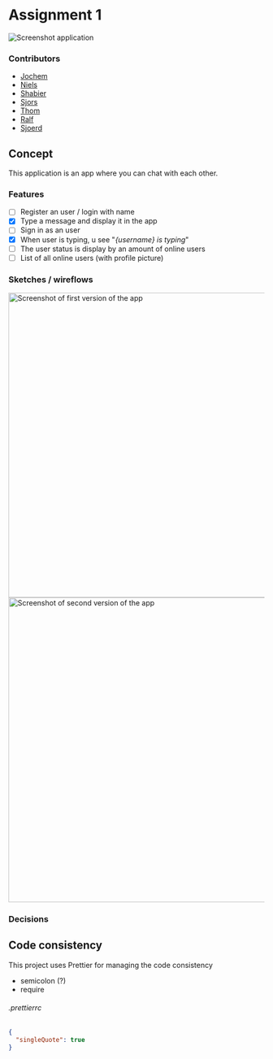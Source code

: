 # Assignment 1

<img alt="Screenshot application">

### Contributors

- [Jochem](https://github.com/jochemvogel)
- [Niels](https://github.com/NielsPeeters96)
- [Shabier](https://github.com/sjagoori)
- [Sjors](https://github.com/SjorsWijsman)
- [Thom](https://github.com/thomvessies)
- [Ralf](https://github.com/ralfz123)
- [Sjoerd](https://github.com/shreen020)

## Concept

This application is an app where you can chat with each other.

### Features

- [ ] Register an user / login with name
- [x] Type a message and display it in the app
- [ ] Sign in as an user
- [x] When user is typing, u see "_{username} is typing_"
- [ ] The user status is display by an amount of online users
- [ ] List of all online users (with profile picture)

### Sketches / wireflows

<img src="./assets/readme/app-v1.png" alt="Screenshot of first version of the app" width="600px">
<img src="./assets/readme/app-v2.png" alt="Screenshot of second version of the app" width="600px">

### Decisions

## Code consistency

This project uses Prettier for managing the code consistency

- semicolon (?)
- require

###### .prettierrc

```json
{
  "singleQuote": true
}
```
